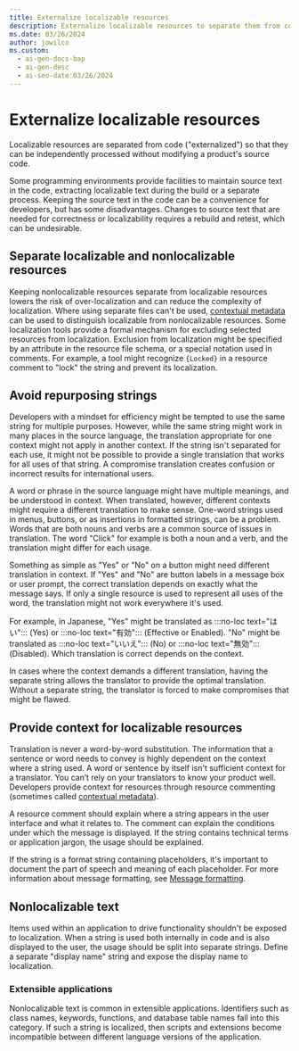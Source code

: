 ```yaml
---
title: Externalize localizable resources
description: Externalize localizable resources to separate them from code and allow for independent processing.
ms.date: 03/26/2024
author: jowilco
ms.custom:
  - ai-gen-docs-bap
  - ai-gen-desc
  - ai-seo-date:03/26/2024
---
```


# Externalize localizable resources

Localizable resources are separated from code ("externalized") so that they can be independently processed without modifying a product's source code.

Some programming environments provide facilities to maintain source text in the code, extracting localizable text during the build or a separate process. Keeping the source text in the code can be a convenience for developers, but has some disadvantages. Changes to source text that are needed for correctness or localizability requires a rebuild and retest, which can be undesirable.

## Separate localizable and nonlocalizable resources

Keeping nonlocalizable resources separate from localizable resources lowers the risk of over-localization and can reduce the complexity of localization. Where using separate files can't be used, [contextual metadata](contextual-metadata.md) can be used to distinguish localizable from nonlocalizable resources. Some localization tools provide a formal mechanism for excluding selected resources from localization. Exclusion from localization might be specified by an attribute in the resource file schema, or a special notation used in comments. For example, a tool might recognize `{Locked}` in a resource comment to "lock" the string and prevent its localization.

## Avoid repurposing strings

Developers with a mindset for efficiency might be tempted to use the same string for multiple purposes. However, while the same string might work in many places in the source language, the translation appropriate for one context might not apply in another context. If the string isn't separated for each use, it might not be possible to provide a single translation that works for all uses of that string. A compromise translation creates confusion or incorrect results for international users.

A word or phrase in the source language might have multiple meanings, and be understood in context. When translated, however, different contexts might require a different translation to make sense. One-word strings used in menus, buttons, or as insertions in formatted strings, can be a problem. Words that are both nouns and verbs are a common source of issues in translation. The word "Click" for example is both a noun and a verb, and the translation might differ for each usage.

Something as simple as "Yes" or "No" on a button might need different translation in context. If "Yes" and "No" are button labels in a message box or user prompt, the correct translation depends on exactly what the message says. If only a single resource is used to represent all uses of the word, the translation might not work everywhere it's used.

For example, in Japanese, "Yes" might be translated as :::no-loc text="はい"::: (Yes) or :::no-loc text="有効"::: (Effective or Enabled). "No" might be translated as :::no-loc text="いいえ"::: (No) or :::no-loc text="無効"::: (Disabled). Which translation is correct depends on the context.

In cases where the context demands a different translation, having the separate string allows the translator to provide the optimal translation. Without a separate string, the translator is forced to make compromises that might be flawed.

## Provide context for localizable resources

Translation is never a word-by-word substitution. The information that a sentence or word needs to convey is highly dependent on the context where a string used. A word or sentence by itself isn't sufficient context for a translator. You can’t rely on your translators to know your product well. Developers provide context for resources through resource commenting (sometimes called [contextual metadata](contextual-metadata.md)).

A resource comment should explain where a string appears in the user interface and what it relates to. The comment can explain the conditions under which the message is displayed. If the string contains technical terms or application jargon, the usage should be explained.

If the string is a format string containing placeholders, it's important to document the part of speech and meaning of each placeholder. For more information about message formatting, see [Message formatting](message-formatting.md).

## Nonlocalizable text

Items used within an application to drive functionality shouldn't be exposed to localization. When a string is used both internally in code and is also displayed to the user, the usage should be split into separate strings. Define a separate "display name" string and expose the display name to localization.

### Extensible applications

Nonlocalizable text is common in extensible applications. Identifiers such as class names, keywords, functions, and database table names fall into this category. If such a string is localized, then scripts and extensions become incompatible between different language versions of the application.

